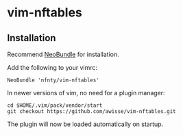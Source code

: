 # vim-nftables

## Installation

Recommend [NeoBundle](https://github.com/Shougo/neobundle.vim) for installation.

Add the following to your vimrc:

```vim
NeoBundle 'nfnty/vim-nftables'
```

In newer versions of vim, no need for a plugin manager:

```mkdir $HOME/.vim/pack/vendor/start
cd $HOME/.vim/pack/vendor/start
git checkout https://github.com/awisse/vim-nftables.git
```

The plugin will now be loaded automatically on startup.
